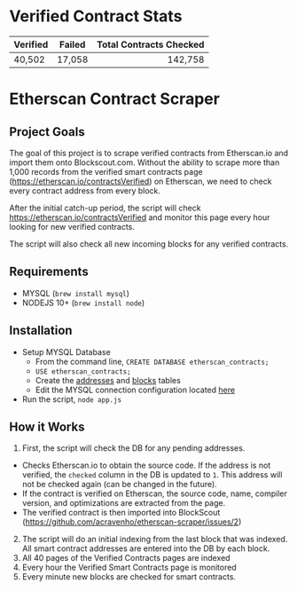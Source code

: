 # Verified Contract Stats
| Verified      | Failed    | Total Contracts Checked  |
| ------------- |:---------:| ------------------------:|
| 40,502        | 17,058    | 142,758                  |

# Etherscan Contract Scraper

## Project Goals
The goal of this project is to scrape verified contracts from Etherscan.io and import them onto Blockscout.com. Without the ability to scrape more than 1,000 records from the verified smart contracts page (https://etherscan.io/contractsVerified) on Etherscan, we need to check every contract address from every block. 

After the initial catch-up period, the script will check https://etherscan.io/contractsVerified and monitor this page every hour looking for new verified contracts. 

The script will also check all new incoming blocks for any verified contracts. 

## Requirements
* MYSQL (`brew install mysql`)
* NODEJS 10+ (`brew install node`)

## Installation

* Setup MYSQL Database
  * From the command line, `CREATE DATABASE etherscan_contracts;`
  * `USE etherscan_contracts;`
  * Create the [addresses](https://github.com/acravenho/etherscan-scraper/blob/master/mysql/addresses.sql) and [blocks](https://github.com/acravenho/etherscan-scraper/blob/master/mysql/bblocks.sql) tables
  * Edit the MYSQL connection configuration located [here](https://github.com/acravenho/etherscan-scraper/blob/master/resources/database.js) 
* Run the script, `node app.js`

## How it Works

1. First, the script will check the DB for any pending addresses. 
  * Checks Etherscan.io to obtain the source code. If the address is not verified, the `checked` column in the DB is updated to `1`. This address will not be checked again (can be changed in the future). 
  * If the contract is verified on Etherscan, the source code, name, compiler version, and optimizations are extracted from the page.
  * The verified contract is then imported into BlockScout (https://github.com/acravenho/etherscan-scraper/issues/2)
2. The script will do an initial indexing from the last block that was indexed. All smart contract addresses are entered into the DB by each block.
3. All 40 pages of the Verified Contracts pages are indexed
4. Every hour the Verified Smart Contracts page is monitored
5. Every minute new blocks are checked for smart contracts.
